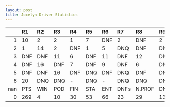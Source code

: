 ```yaml
---
layout: post 
title: Jocelyn Driver Statistics
--- 
```


|     | R1   | R2   | R3   | R4   | R5   | R6   | R7   | R8     | R9   | R10   | R11   | R12   | Points   | Pos   |
|----:|:-----|:-----|:-----|:-----|:-----|:-----|:-----|:-------|:-----|:------|:------|:------|:---------|:------|
|   1 | 10   | 2    | 2    | 1    | 7    | DNF  | 2    | DNF    | 2    | 1     | 3     | 12    | nan      | nan   |
|   2 | 1    | 14   | 2    | DNF  | 1    | 5    | DNQ  | DNF    | DNF  | 5     | DNF   | 5     | nan      | nan   |
|   3 | DNF  | DNF  | 11   | 6    | DNF  | 11   | DNF  | 12     | DNQ  | DNF   | DNF   | 4     | nan      | nan   |
|   4 | DNF  | 16   | DNF  | 7    | DNF  | 9    | DNF  | 6      | DNF  | 14    | 6     | DNF   | nan      | nan   |
|   5 | DNF  | DNF  | 16   | DNF  | DNQ  | DNF  | DNQ  | DNF    | DNQ  | DNQ   | DNQ   | -     | nan      | nan   |
|   6 | 20   | DNQ  | DNQ  | -    | DNQ  | -    | DNQ  | DNQ    | DNQ  | nan   | nan   | nan   | 0.0      | 48.0  |
| nan | PTS  | WIN  | POD  | FIN  | STA  | ENT  | DNFs | N.PROF | DNQ  | %FIN  | PPR   | BST   | CHA      | RNK   |
|   0 | 269  | 4    | 10   | 30   | 53   | 66   | 23   | 29     | 13   | 56.6  | 4.08  | 1     | 0.0      | 8.0   |